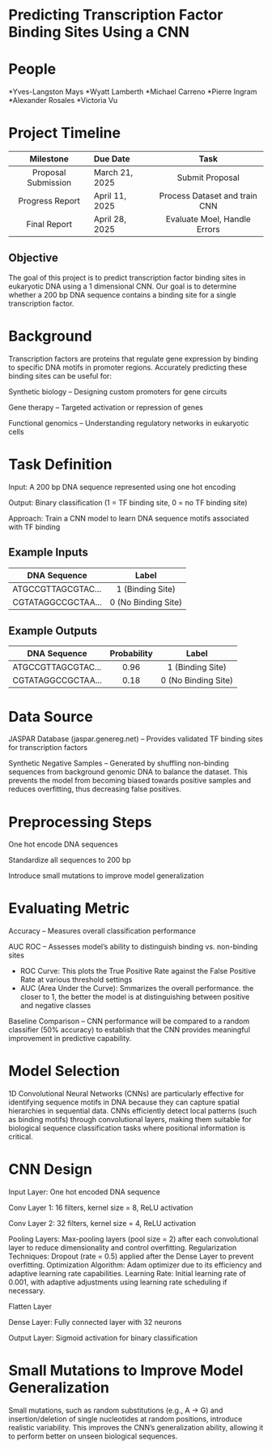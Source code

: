 # Predicting Transcription Factor Binding Sites Using a CNN

# People
*Yves-Langston Mays
*Wyatt Lamberth
*Michael Carreno
*Pierre Ingram
*Alexander Rosales
*Victoria Vu
# Project Timeline

| Milestone          |  Due Date       |  Task                         |
|:------------------:|:----------------|:-----------------------------:|
|Proposal Submission | March 21, 2025  |Submit Proposal                |
|Progress Report     | April 11, 2025  | Process Dataset and train CNN |
|Final Report        | April 28, 2025  | Evaluate Moel, Handle Errors  |

## Objective

The goal of this project is to predict transcription factor binding sites in eukaryotic DNA using a 1 dimensional CNN. Our goal is to determine whether a 200 bp DNA sequence contains a binding site for a single transcription factor.

# Background

Transcription factors are proteins that regulate gene expression by binding to specific DNA motifs in promoter regions. Accurately predicting these binding sites can be useful for:

Synthetic biology – Designing custom promoters for gene circuits

Gene therapy – Targeted activation or repression of genes

Functional genomics – Understanding regulatory networks in eukaryotic cells

# Task Definition

Input: A 200 bp DNA sequence represented using one hot encoding

Output: Binary classification (1 = TF binding site, 0 = no TF binding site)

Approach: Train a CNN model to learn DNA sequence motifs associated with TF binding


## Example Inputs

| DNA Sequence       | Label              |
|--------------------|:------------------:|
| ATGCCGTTAGCGTAC... | 1 (Binding Site)   | 
| CGTATAGGCCGCTAA... | 0 (No Binding Site)| 

## Example Outputs


| DNA Sequence       | Probability        | Label              | 
|--------------------|:------------------:|:------------------:|
| ATGCCGTTAGCGTAC... |     0.96           | 1 (Binding Site)   | 
| CGTATAGGCCGCTAA... |     0.18           | 0 (No Binding Site)| 

# Data Source

JASPAR Database (jaspar.genereg.net) – Provides validated TF binding sites for transcription factors

Synthetic Negative Samples – Generated by shuffling non-binding sequences from background genomic DNA to balance the dataset. This prevents the model from becoming biased towards positive samples and reduces overfitting, thus decreasing false positives.

# Preprocessing Steps

One hot encode DNA sequences

Standardize all sequences to 200 bp 

Introduce small mutations to improve model generalization


# Evaluating Metric

Accuracy – Measures overall classification performance

AUC ROC – Assesses model’s ability to distinguish binding vs. non-binding sites
  - ROC Curve: This plots the True Positive Rate against the False Positive Rate at various threshold settings
  - AUC (Area Under the Curve): Smmarizes the overall performance. the closer to 1, the better the model is at distinguishing between positive and negative classes

Baseline Comparison – CNN performance will be compared to a random classifier (50% accuracy) to establish that the CNN provides meaningful improvement in predictive capability.


# Model Selection

1D Convolutional Neural Networks (CNNs) are particularly effective for identifying sequence motifs in DNA because they can capture spatial hierarchies in sequential data. CNNs efficiently detect local patterns (such as binding motifs) through convolutional layers, making them suitable for biological sequence classification tasks where positional information is critical.

# CNN Design

Input Layer: One hot encoded DNA sequence

Conv Layer 1: 16 filters, kernel size = 8, ReLU activation

Conv Layer 2: 32 filters, kernel size = 4, ReLU activation

Pooling Layers: Max-pooling layers (pool size = 2) after each convolutional layer to reduce dimensionality and control overfitting.
Regularization Techniques: Dropout (rate = 0.5) applied after the Dense Layer to prevent overfitting.
Optimization Algorithm: Adam optimizer due to its efficiency and adaptive learning rate capabilities.
Learning Rate: Initial learning rate of 0.001, with adaptive adjustments using learning rate scheduling if necessary.

Flatten Layer

Dense Layer: Fully connected layer with 32 neurons

Output Layer: Sigmoid activation for binary classification

# Small Mutations to Improve Model Generalization
Small mutations, such as random substitutions (e.g., A → G) and insertion/deletion of single nucleotides at random positions, introduce realistic variability. This improves the CNN’s generalization ability, allowing it to perform better on unseen biological sequences.
